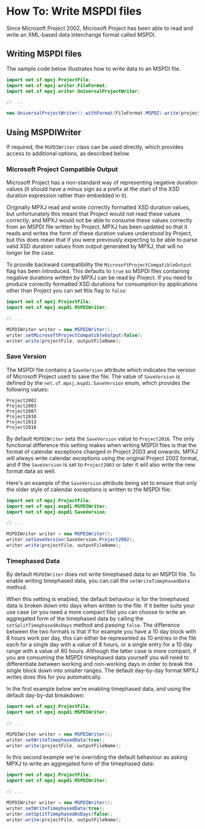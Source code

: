 # How To: Write MSPDI files
Since Microsoft Project 2002, Microsoft Project has been able to 
read and write an XML-based data interchange format called MSPDI.

## Writing MSPDI files
The sample code below illustrates how to write data to an MSPDI file.

```java
import net.sf.mpxj.ProjectFile;
import net.sf.mpxj.writer.FileFormat;
import net.sf.mpxj.writer.UniversalProjectWriter;

// ...

new UniversalProjectWriter().withFormat(FileFormat.MSPDI).write(project, fileName);
```

## Using MSPDIWriter

If required, the `MSPDIWriter` class can be used directly, which provides access
to additional options, as described below.

### Microsoft Project Compatible Output
Microsoft Project has a non-standard way of representing negative duration
values (it should have a minus sign as a prefix at the start of the XSD duration
expression rather than embedded in it).

Originally MPXJ read and wrote correctly formatted XSD duration values, but
unfortunately this meant that  Project would not read these values correctly,
and MPXJ would not be able to consume these values correctly from an MSPDI file
written by Project. MPXJ has been updated so that it reads and writes the form
of these duration values understood by Project, but this does mean that if you
were previously expecting to be able to parse valid XSD duration values from
output generated by MPXJ, that will no longer be the case.

To provide backward compatibility the `MicrosoftProjectCompatibleOutput` flag
has been introduced. This defaults to `true` so MSPDI files containing negative
durations written by MPXJ can be read by Project. If you need to produce
correctly formatted XSD durations for consumption by applications other than
Project you can set this flag to `false`:

```java
import net.sf.mpxj.ProjectFile;
import net.sf.mpxj.mspdi.MSPDIWriter;

// ...

MSPDIWriter writer = new MSPDIWriter();
writer.setMicrosoftProjectCompatibleOutput(false);
writer.write(projectFile, outputFileName);
```     

### Save Version
The MSPDI file contains a `SaveVersion` attribute which indicates the version of
Microsoft Project used to save the file. The value of `SaveVersion` is defined
by the `net.sf.mpxj.mspdi.SaveVersion` enum,  which provides the following
values:

```
Project2002
Project2003
Project2007
Project2010
Project2013
Project2016
```

By default `MSPDIWriter` sets the `SaveVersion` value to `Project2016`. The only
functional difference this setting makes when writing MSPDI files is that the
format of calendar exceptions changed in Project 2003 and onwards. MPXJ will
always write calendar exceptions using the original Project 2002 format, and if
the `SaveVersion` is set to `Project2003` or later it will also write the  new
format data as well.

Here's an example of the `SaveVersion` attribute being set to ensure that only
the older style of calendar exceptions is written to the MSPDI file:
 
```java
import net.sf.mpxj.ProjectFile;
import net.sf.mpxj.mspdi.MSPDIWriter;
import net.sf.mpxj.mspdi.SaveVersion;

// ...

MSPDIWriter writer = new MSPDIWriter();
writer.setSaveVersion(SaveVersion.Project2002);
writer.write(projectFile, outputFileName);
```

### Timephased Data
By default `MSPDIWriter` does not write timephased data to an MSPDI file. To
enable writing timephased data, you can call the `setWriteTimephasedData`
method.

When this setting is enabled, the default behaviour is for the timephased data
is broken down into days when written to the file. If it better suits your use
case (or you need a more compact file) you can choose to write an aggregated
form of the timephased data by calling the `setSplitTimephasedAsDays` method and
passing `false`. The difference between the two formats is that if for example
you have a 10 day block with 8 hours work per day, this can either be
represented as 10 entries in the file each for a single day with a value of 8
hours, or a single entry for a 10 day range with a value of 80 hours. Although
the latter case is more compact, if you are consuming the MSPDI timephased data
yourself you will need to differentiate between working and non-working days in
order to break the single block down into smaller ranges. The default day-by-day
format MPXJ writes does this for you automatically.

In the first example below we're enabling timephased data, and using the default
day-by-dat breakdown:

```java
import net.sf.mpxj.ProjectFile;
import net.sf.mpxj.mspdi.MSPDIWriter;

// ...

MSPDIWriter writer = new MSPDIWriter();
writer.setWriteTimephasedData(true);
writer.write(projectFile, outputFileName);
```

In this second example we're overriding the default behaviour as asking MPXJ to
write an aggregated form of the timephased data: 

```java
import net.sf.mpxj.ProjectFile;
import net.sf.mpxj.mspdi.MSPDIWriter;

// ...

MSPDIWriter writer = new MSPDIWriter();
writer.setWriteTimephasedData(true);
writer.setSplitTimephasedAsDays(false);
writer.write(projectFile, outputFileName);
```
